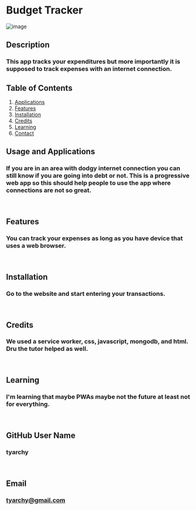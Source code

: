# Budget Tracker
![image](https://user-images.githubusercontent.com/92496520/166176069-82d0872e-5f3c-45f8-81ca-a3c364760848.png)


## Description
### This app tracks your expenditures but more importantly it is supposed to track expenses with an internet connection.
  
## Table of Contents
1. [Applications](#Features)
2. [Features](#Features)
3. [Installation](#installation)
4. [Credits](#credits)
5. [Learning](#learning)
6. [Contact](#email)



## Usage and Applications
### If you are in an area with dodgy internet connection you can still know if you are going into debt or not. This is a progressive web app so this should help people to use the app where connections are not so great.

<p>&nbsp;</p>  

## Features
### You can track your expenses as long as you have device that uses a web browser.  

<p>&nbsp;</p>

## Installation
### Go to the website and start entering your transactions.

<p>&nbsp;</p>
  
## Credits
### We used a service worker, css, javascript, mongodb, and html.  Dru the tutor helped as well.

<p>&nbsp;</p>
  
## Learning
### I'm learning that maybe PWAs maybe not the future at least not for everything.

<p>&nbsp;</p>
  
## GitHub User Name
### tyarchy

<p>&nbsp;</p>
  
## Email
### tyarchy@gmail.com

  

